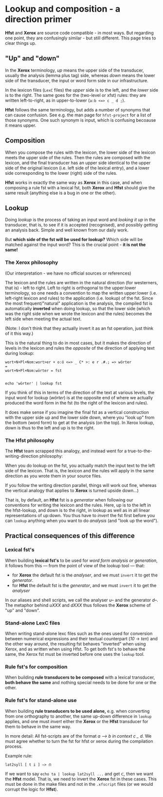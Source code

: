 # Lookup and composition - a direction primer

**Hfst** and **Xerox** are source code compatible - in most ways. But regarding one point, they are confusingly similar - but still different. This page tries to clear things up.

## "Up" and "down"

In the **Xerox** terminology, _up_ means the upper side of the transducer, usually the analysis (lemma plus tag) side, whereas _down_ means the lower side of the transducer, the input or word form side in our infrastructure.

In the lexicon files (`LexC` files) the _upper_ side is to the left, and the _lower_ side is to the right. The same goes for the (two-level or xfst) rules: they are written left-to-right, as in upper-to-lower (`a:b <=> c _ d ;`).

**Hfst** follows the same terminology, but adds a number of synonyms that can cause confusion. See e.g. the man page for `hfst-project` for a list of those synonyms. One such synonym is input, which is confusing becoause it means upper.

## Composition

When you compose the rules with the lexicon, the lower side of the lexicon meets the upper side of the rules. Then the rules are composed with the lexicon, and the final transducer has an upper side identical to the upper side of the original lexicon (i.e. left side of the lexical entry), and a lower side corresponding to the lower (right) side of the rules.

**Hfst** works in exactly the same way as **Xerox** in this case, and when
composing a rule fst with a lexical fst, both **Xerox** and **Hfst** should
give the same result (anything else is a bug in one or the other).

## Lookup

Doing _lookup_ is the process of taking an input word and _looking it up_ in the transducer, that is, to see if it is accepted (recognised), and possibly getting an analysis back. Simple and well known from our daily work.

But **which side of the fst will be used for lookup?** Which side will be matched against the input word? This is the crucial point - **it is not the same!**

### The Xerox philosophy

(Our interpretation - we have no official sources or references)

The lexicon and the rules are written in the natural direction (for westerners, that is) - left to right. Left to right is orthogonal to the upper:lower terminology, so one needs a convention to map the written upper:lower (i.e. left-right lexicon and rules) to the application (i.e. lookup) of the fst. Since the most frequent/"natural" application is the analysis, the compiled fst is automatically **inverted** when doing lookup, so that the lower side (which was the right side when we wrote the lexicon and the rules) becomes the left side when meeting the actual text.

(Note: I don't think that they actually invert it as an fst operation, just think of it this way.)

This is the natural thing to do in most cases, but it makes the direction of levels in the lexicon and rules the _opposite_ of the direction of applying text during lookup:

```
wort+N+Pl+Nom:wort>er + o:ö <=> _ C* >: e r .#.; => wörter
=
wort+N+Pl+Nom:wörter = fst


echo 'wörter' | lookup fst
```

If you think of this in terms of the direction of the text at various levels, the input word for lookup (_wörter_) is at the opposite end of where we actually produced the word form in the fst (to the right of the lexicon and rules).

It does make sense if you imagine the final fst as a vertical construction with the upper side up and the lower side down, where you "look up" from the bottom (word form) to get at the analysis (on the top). In Xerox lookup, down is thus to the left and up is to the right.

### The Hfst philosophy

The **Hfst** team scrapped this analogy, and instead went for a true-to-the-writing-direction philosophy:

When you do lookup on the fst, you actually match the input text to the left side of the lexicon. That is, the lexicon and the rules will apply in the same direction as you wrote them in your source files.

If you follow the writing direction parallel, things will work out fine, whereas the vertical analogy that applies to **Xerox** is turned upside down...)

That is, by default, an **Hfst** fst is a _generator_ when following our conventions for writing the lexicon and the rules. Here, up is to the left in the hfst-lookup, and down is to the right, in lookup as well as in all linear representations of up:down. You thus have to _invert_ the fst first before you can `lookup` anything when you want to do _analysis_ (and "look up the word").

## Practical consequences of this difference

### Lexical fst's

When building **lexical fst's** to be used for
_word form analysis or generation_, it follows from this — from the point of view of the lookup tool — that:

- for **Xerox** the default fst is the _analyser_, and we must `invert` it
  to get the _generator_.
- for **Hfst** the default fst is the _generator_, and we must `invert` it
  to get the _analyser_

In our aliases and shell scripts, we call the analyser _u–_ and the generator _d–_. The metaphor behind _uXXX_ and _dXXX_ thus follows the **Xerox** scheme of "up" and "down".

### Stand-alone LexC files

When writing stand-alone lexc files such as the ones used for conversion between
numerical expressions and their textual counterpart (_10_ -> _ten_) and the
other way around, the resulting fst behaves "inverted" when using Xerox, and as
written when using Hfst. To get both fst's to behave the same, the Xerox fst
must be inverted before one uses the `lookup` tool.

### Rule fst's for composition

When building **rule transducers to be composed** with a lexical transducer,
**both behave the same** and nothing special needs to be done for one or the
other.

### Rule fst's for stand-alone use

When building **rule transducers to be used alone,** e.g. when converting from one orthography to another, the same up-down difference in `lookup` applies, and one must _invert_ either the **Xerox** or the **Hfst** transducer for them to behave in the same way.

In more detail:
All fst-scripts are of the format _a –> b in context c \_ d_.
We must agree whether to turn the fst for hfst or xerox during the compilation process.

Example rule:

```
lat2syll [ t i ] –> ᑎ
```

If we want to say `echo ta | lookup lat2syll ...` and get `ᑕ`, then we want the **Hfst** model. That is, we need to invert the **Xerox** fst in these cases. This must be done in the make files and not in the `.xfscript` files (or we would corrupt the logic for **Hfst**).
